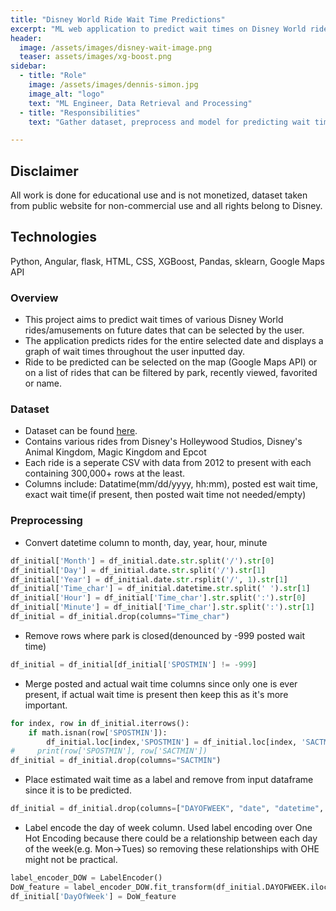 ```yaml
---
title: "Disney World Ride Wait Time Predictions"
excerpt: "ML web application to predict wait times on Disney World rides in various parks and display in angular app."
header:
  image: /assets/images/disney-wait-image.png
  teaser: assets/images/xg-boost.png
sidebar:
  - title: "Role"
    image: /assets/images/dennis-simon.jpg
    image_alt: "logo"
    text: "ML Engineer, Data Retrieval and Processing"
  - title: "Responsibilities"
    text: "Gather dataset, preprocess and model for predicting wait times of rides on future dates."

---
```

## Disclaimer

All work is done for educational use and is not monetized, dataset taken from public website for non-commercial use and all rights belong to Disney.

## Technologies

Python, Angular, flask, HTML, CSS, XGBoost, Pandas, sklearn, Google Maps API


### Overview

+ This project aims to predict wait times of various Disney World rides/amusements on future dates that can be selected by the user.  
+ The application predicts rides for the entire selected date and displays a graph of wait times throughout the user inputted day.
+ Ride to be predicted can be selected on the map (Google Maps API) or on a list of rides that can be filtered by park, recently viewed, favorited or name.

### Dataset

+ Dataset can be found [here](https://touringplans.com/blog/2018/06/25/disney-world-wait-times-available-for-data-science-and-machine-learning/).
+ Contains  various rides from Disney's Holleywood Studios, Disney's Animal Kingdom, Magic Kingdom and Epcot
+ Each ride is a seperate CSV with data from 2012 to present with each containing 300,000+ rows at the least.
+ Columns include: Datatime(mm/dd/yyyy, hh:mm), posted est wait time, exact wait time(if present, then posted wait time not needed/empty)

### Preprocessing

+ Convert datetime column to month, day, year, hour, minute
```python
df_initial['Month'] = df_initial.date.str.split('/').str[0]
df_initial['Day'] = df_initial.date.str.split('/').str[1]
df_initial['Year'] = df_initial.date.str.rsplit('/', 1).str[1]
df_initial['Time_char'] = df_initial.datetime.str.split(' ').str[1]
df_initial['Hour'] = df_initial['Time_char'].str.split(':').str[0]
df_initial['Minute'] = df_initial['Time_char'].str.split(':').str[1]
df_initial = df_initial.drop(columns="Time_char")
```
+ Remove rows where park is closed(denounced by -999 posted wait time)
```python
df_initial = df_initial[df_initial['SPOSTMIN'] != -999]
```
+ Merge posted and actual wait time columns since only one is ever present, if actual wait time is present then keep this as it's more important.
```python
for index, row in df_initial.iterrows():
    if math.isnan(row['SPOSTMIN']):
        df_initial.loc[index,'SPOSTMIN'] = df_initial.loc[index, 'SACTMIN']
#     print(row['SPOSTMIN'], row['SACTMIN'])
df_initial = df_initial.drop(columns="SACTMIN")
```
+ Place estimated wait time as a label and remove from input dataframe since it is to be predicted.
```python
df_initial = df_initial.drop(columns=["DAYOFWEEK", "date", "datetime", "SPOSTMIN"])
```
+ Label encode the day of week column.  Used label encoding over One Hot Encoding because there could be a relationship between each day of the week(e.g. Mon->Tues) so removing these relationships with OHE might not be practical.
```python
label_encoder_DOW = LabelEncoder()
DoW_feature = label_encoder_DOW.fit_transform(df_initial.DAYOFWEEK.iloc[:].values)
df_initial['DayOfWeek'] = DoW_feature
```
